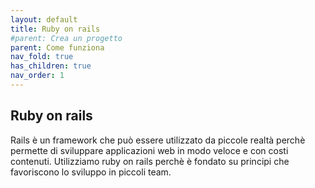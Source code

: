```yaml
---
layout: default
title: Ruby on rails
#parent: Crea un progetto
parent: Come funziona
nav_fold: true
has_children: true
nav_order: 1
---
```


## **Ruby on rails**

Rails è un framework che può essere utilizzato da piccole realtà perchè permette di sviluppare applicazioni web in modo veloce e con costi contenuti.
Utilizziamo ruby on rails perchè è fondato su principi che favoriscono lo sviluppo in piccoli team. 